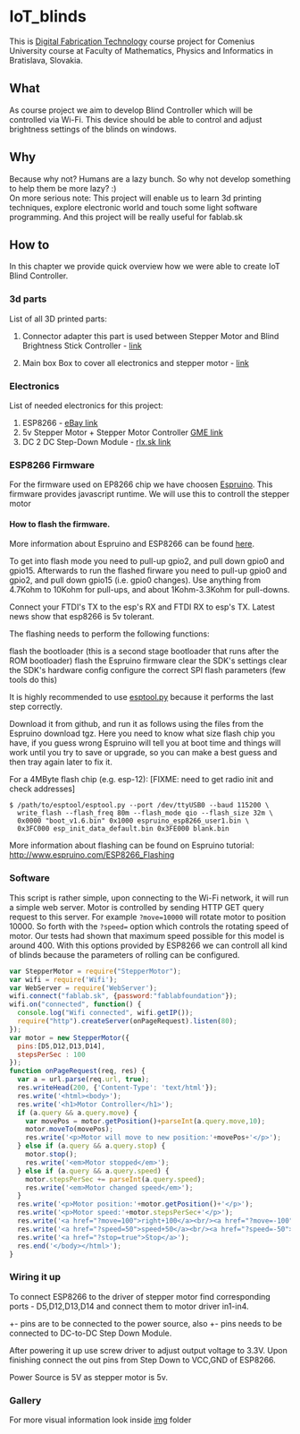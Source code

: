 # IoT_blinds
This is [Digital Fabrication Technology](http://dai.fmph.uniba.sk/courses/dtv/index.php/DTV) course project for Comenius University course at Faculty of Mathematics, Physics and Informatics in Bratislava, Slovakia.
## What
As course project we aim to develop Blind Controller which will be controlled via Wi-Fi. This device should be able to control and adjust brightness settings of the blinds on windows.
## Why
Because why not? Humans are a lazy bunch. So why not develop something to help them be more lazy? :)  
On more serious note: This project will enable us to learn 3d printing techniques, explore electronic world and touch some light software programming. And this project will be really useful for fablab.sk
## How to
In this chapter we provide quick overview how we were able to create IoT Blind Controller.
### 3d parts
List of all 3D printed parts:
1. Connector adapter
  this part is used between Stepper Motor and Blind Brightness Stick Controller - [link](https://github.com/andynet/IoT_blinds/blob/master/servo_2_zaluzie1.1.stl)

2. Main box
Box to cover all electronics and stepper motor - [link](https://github.com/andynet/IoT_blinds/blob/master/servo_2_zaluzie1.1.stl)

### Electronics
List of needed electronics for this project:
1. ESP8266 - [eBay link](http://www.ebay.com/itm/1-2-5-10PCS-ESP8266-ESP-12E-Wireless-Remote-Serial-WIFI-Transceiver-Board-Module-/191981905297?var=&hash=item2cb3036591:m:m32tG5UYU4U1RfD8dfjf8Uw)
2. 5v Stepper Motor + Stepper Motor Controller [GME link](https://www.gme.sk/krokovy-motor-driver)
4. DC 2 DC Step-Down Module - [rlx.sk link](http://rlx.sk/en/power-supply-control-boards/2119-lm2596-dc-dc-buck-converter-step-down-power-module-output-125v-35v.html?search_query=step+down&results=1239)

### ESP8266 Firmware
For the firmware used on EP8266 chip we have choosen [Espruino](http://www.espruino.com/). This firmware provides javascript runtime. We will use this to controll the stepper motor

#### How to flash the firmware.
More information about Espruino and ESP8266 can be found [here](http://www.espruino.com/EspruinoESP8266).

To get into flash mode you need to pull-up gpio2, and pull down gpio0 and gpio15. Afterwards to run the flashed firware you need to pull-up gpio0 and gpio2, and pull down gpio15 (i.e. gpio0 changes). Use anything from 4.7Kohm to 10Kohm for pull-ups, and about 1Kohm-3.3Kohm for pull-downs.

Connect your FTDI's TX to the esp's RX and FTDI RX to esp's TX. Latest news show that esp8266 is 5v tolerant. 

The flashing needs to perform the following functions:

flash the bootloader (this is a second stage bootloader that runs after the ROM bootloader)
flash the Espruino firmware
clear the SDK's settings
clear the SDK's hardware config
configure the correct SPI flash parameters (few tools do this)

It is highly recommended to use [esptool.py](https://github.com/espressif/esptool) because it performs the last step correctly. 

Download it from github, and run it as follows using the files from the Espruino download tgz. Here you need to know what size flash chip you have, if you guess wrong Espruino will tell you at boot time and things will work until you try to save or upgrade, so you can make a best guess and then tray again later to fix it.

For a 4MByte flash chip (e.g. esp-12): [FIXME: need to get radio init and check addresses]
```
$ /path/to/esptool/esptool.py --port /dev/ttyUSB0 --baud 115200 \
  write_flash --flash_freq 80m --flash_mode qio --flash_size 32m \
  0x0000 "boot_v1.6.bin" 0x1000 espruino_esp8266_user1.bin \
  0x3FC000 esp_init_data_default.bin 0x3FE000 blank.bin
```
More information about flashing can be found on Espruino tutorial: http://www.espruino.com/ESP8266_Flashing

### Software
This script is rather simple, upon connecting to the Wi-Fi network, it will run a simple web server. Motor is controlled by sending HTTP GET query request to this server. For example `?move=10000` will rotate motor to position 10000. So forth with the `?speed=` option which controls the rotating speed of motor. Our tests had shown that maximum speed possible for this model is around 400.
With this options provided by ESP8266 we can controll all kind of blinds because the parameters of rolling can be configured.
```javascript
var StepperMotor = require("StepperMotor");
var wifi = require('Wifi');
var WebServer = require('WebServer');
wifi.connect("fablab.sk", {password:"fablabfoundation"});
wifi.on("connected", function() {
  console.log("Wifi connected", wifi.getIP());
  require("http").createServer(onPageRequest).listen(80);
});
var motor = new StepperMotor({
  pins:[D5,D12,D13,D14],
  stepsPerSec : 100
});
function onPageRequest(req, res) {
  var a = url.parse(req.url, true);
  res.writeHead(200, {'Content-Type': 'text/html'});
  res.write('<html><body>');
  res.write('<h1>Motor Controller</h1>');
  if (a.query && a.query.move) {
    var movePos = motor.getPosition()+parseInt(a.query.move,10);
    motor.moveTo(movePos);
    res.write('<p>Motor will move to new position:'+movePos+'</p>');
  } else if (a.query && a.query.stop) {
    motor.stop();
    res.write('<em>Motor stopped</em>');
  } else if (a.query && a.query.speed) {
    motor.stepsPerSec += parseInt(a.query.speed);
    res.write('<em>Motor changed speed</em>');
  }
  res.write('<p>Motor position:'+motor.getPosition()+'</p>');
  res.write('<p>Motor speed:'+motor.stepsPerSec+'</p>');
  res.write('<a href="?move=100">right+100</a><br/><a href="?move=-100">left+100</a><br/>');
  res.write('<a href="?speed=50">speed+50</a><br/><a href="?speed=-50">speed-50</a><br/>');
  res.write('<a href="?stop=true">Stop</a>');
  res.end('</body></html>');
}
```
### Wiring it up
To connect ESP8266 to the driver of stepper motor find corresponding ports - D5,D12,D13,D14 and connect them to motor driver in1-in4.  


+- pins are to be connected to the power source, also +- pins needs to be connected to DC-to-DC Step Down Module.  

After powering it up use screw driver to adjust output voltage to 3.3V. Upon finishing connect the out pins from Step Down to VCC,GND of ESP8266.  

Power Source is 5V as stepper motor is 5v.

### Gallery
For more visual information look inside [img](https://github.com/andynet/IoT_blinds/tree/master/img) folder
